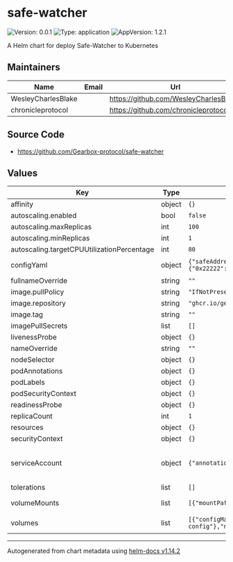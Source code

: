 # safe-watcher

![Version: 0.0.1](https://img.shields.io/badge/Version-0.0.1-informational?style=flat-square) ![Type: application](https://img.shields.io/badge/Type-application-informational?style=flat-square) ![AppVersion: 1.2.1](https://img.shields.io/badge/AppVersion-1.2.1-informational?style=flat-square)

A Helm chart for deploy Safe-Watcher to Kubernetes

## Maintainers

| Name | Email | Url |
| ---- | ------ | --- |
| WesleyCharlesBlake |  | <https://github.com/WesleyCharlesBlake/> |
| chronicleprotocol |  | <https://github.com/chronicleprotocol> |

## Source Code

* <https://github.com/Gearbox-protocol/safe-watcher>

## Values

| Key | Type | Default | Description |
|-----|------|---------|-------------|
| affinity | object | `{}` |  |
| autoscaling.enabled | bool | `false` |  |
| autoscaling.maxReplicas | int | `100` |  |
| autoscaling.minReplicas | int | `1` |  |
| autoscaling.targetCPUUtilizationPercentage | int | `80` |  |
| configYaml | object | `{"safeAddresses":["eth:0x11111"],"signers":{"0x22222":"alice","0x33333":"bob"},"telegramBotToken":"xxxx","telegramChannelId":"-1111"}` | inline plain text config, if empty, app expects an existing CM |
| fullnameOverride | string | `""` |  |
| image.pullPolicy | string | `"IfNotPresent"` |  |
| image.repository | string | `"ghcr.io/gearbox-protocol/safe-watcher"` |  |
| image.tag | string | `""` |  |
| imagePullSecrets | list | `[]` |  |
| livenessProbe | object | `{}` |  |
| nameOverride | string | `""` |  |
| nodeSelector | object | `{}` |  |
| podAnnotations | object | `{}` |  |
| podLabels | object | `{}` |  |
| podSecurityContext | object | `{}` |  |
| readinessProbe | object | `{}` |  |
| replicaCount | int | `1` |  |
| resources | object | `{}` |  |
| securityContext | object | `{}` |  |
| serviceAccount | object | `{"annotations":{},"automount":true,"create":true,"name":""}` | This section builds out the service account more information can be found here: https://kubernetes.io/docs/concepts/security/service-accounts/ |
| tolerations | list | `[]` |  |
| volumeMounts | list | `[{"mountPath":"/app/config.yaml","name":"config","subPath":"config.yaml"}]` | Additional volumeMounts on the output Deployment definition. |
| volumes | list | `[{"configMap":{"items":[{"key":"config.yaml","path":"config.yaml"}],"name":"safe-watcher-config"},"name":"config"}]` | Default for CM, but you can also set it to your own CM instead of supplying values inline |

----------------------------------------------
Autogenerated from chart metadata using [helm-docs v1.14.2](https://github.com/norwoodj/helm-docs/releases/v1.14.2)
